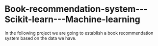 # Book-recommendation-system---Scikit-learn---Machine-learning
In the following project we are going to establish a book recommendation system based on the data we have.
